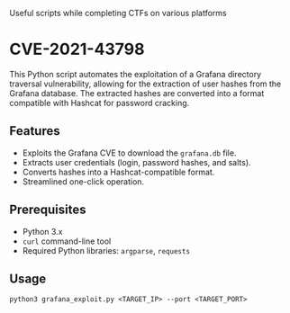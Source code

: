 Useful scripts while completing CTFs on various platforms

# CVE-2021-43798
This Python script automates the exploitation of a Grafana directory traversal vulnerability, allowing for the extraction of user hashes from the Grafana database. The extracted hashes are converted into a format compatible with Hashcat for password cracking.

## Features

- Exploits the Grafana CVE to download the `grafana.db` file.
- Extracts user credentials (login, password hashes, and salts).
- Converts hashes into a Hashcat-compatible format.
- Streamlined one-click operation.

## Prerequisites

- Python 3.x
- `curl` command-line tool
- Required Python libraries: `argparse`, `requests`

## Usage
`python3 grafana_exploit.py <TARGET_IP> --port <TARGET_PORT>`
